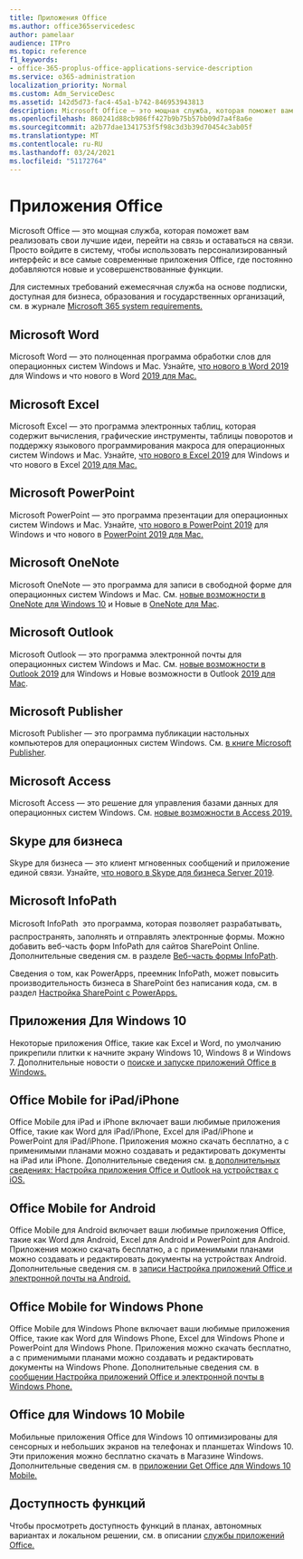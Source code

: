 ```yaml
---
title: Приложения Office
ms.author: office365servicedesc
author: pamelaar
audience: ITPro
ms.topic: reference
f1_keywords:
- office-365-proplus-office-applications-service-description
ms.service: o365-administration
localization_priority: Normal
ms.custom: Adm_ServiceDesc
ms.assetid: 142d5d73-fac4-45a1-b742-846953943813
description: Microsoft Office — это мощная служба, которая поможет вам реализовать свои лучшие идеи, перейти на связь и оставаться на связи. Просто войдите в систему, чтобы использовать персонализированный интерфейс и все самые современные приложения Office, где постоянно добавляются новые и усовершенствованные функции.
ms.openlocfilehash: 860241d88cb986ff427b9b75b57bb09d7a4f8a6e
ms.sourcegitcommit: a2b77dae1341753f5f98c3d3b39d70454c3ab05f
ms.translationtype: MT
ms.contentlocale: ru-RU
ms.lasthandoff: 03/24/2021
ms.locfileid: "51172764"
---
```

# <a name="office-applications"></a>Приложения Office

Microsoft Office — это мощная служба, которая поможет вам реализовать свои лучшие идеи, перейти на связь и оставаться на связи. Просто войдите в систему, чтобы использовать персонализированный интерфейс и все самые современные приложения Office, где постоянно добавляются новые и усовершенствованные функции.
  
Для системных требований ежемесячная служба на основе подписки, доступная для бизнеса, образования и государственных организаций, см. в журнале [Microsoft 365 system requirements.](https://products.office.com/office-system-requirements/#Office365forBEG)
  
## <a name="microsoft-word"></a>Microsoft Word

Microsoft Word — это полноценная программа обработки слов для операционных систем Windows и Mac. Узнайте, [что нового в Word 2019](https://support.office.com/article/what-s-new-in-word-2019-for-windows-d3d31e5e-2bb8-4433-80bb-08279beef4b3) для Windows и что нового в Word [2019 для Mac.](https://support.office.com/article/what-s-new-in-word-2019-for-mac-247e0cd4-a758-4b42-a157-42eb8853aef5)
  
## <a name="microsoft-excel"></a>Microsoft Excel

Microsoft Excel — это программа электронных таблиц, которая содержит вычисления, графические инструменты, таблицы поворотов и поддержку языкового программирования макроса для операционных систем Windows и Mac. Узнайте, [что нового в Excel 2019](https://support.office.com/article/what-s-new-in-excel-2019-for-windows-5a201203-1155-4055-82a5-82bf0994631f) для Windows и что нового в Excel [2019 для Mac.](https://support.office.com/article/what-s-new-in-excel-2019-for-mac-5ce129d3-9e5c-417f-9545-fb6f7b72674d)
  
## <a name="microsoft-powerpoint"></a>Microsoft PowerPoint

Microsoft PowerPoint — это программа презентации для операционных систем Windows и Mac. Узнайте, [что нового в PowerPoint 2019](https://support.office.com/article/what-s-new-in-powerpoint-2019-for-windows-8355a56a-f643-42d2-8454-784fa9b3d109) для Windows и что нового в [PowerPoint 2019 для Mac.](https://support.office.com/article/what-s-new-in-powerpoint-2019-for-mac-5038ba79-48c5-40f0-adff-11489e5d6fed)
  
## <a name="microsoft-onenote"></a>Microsoft OneNote

Microsoft OneNote — это программа для записи в свободной форме для операционных систем Windows и Mac. См. [новые возможности в OneNote для Windows 10](https://support.office.com/article/what-s-new-in-onenote-for-windows-10-1477d5de-f4fd-4943-b18a-ff17091161ea) и Новые в [OneNote для Mac](https://support.office.com/article/see-what-s-new-in-onenote-for-mac-c82d3f15-252f-452a-89ba-e09fbe418829).
  
## <a name="microsoft-outlook"></a>Microsoft Outlook

Microsoft Outlook — это программа электронной почты для операционных систем Windows и Mac. См. [новые возможности в Outlook 2019](https://support.office.com/article/what-s-new-in-outlook-2019-for-windows-0c64df36-0908-4ff6-a7fc-573a62800525) для Windows и Новые возможности в Outlook [2019 для Mac](https://support.office.com/article/what-s-new-in-outlook-2019-for-mac-05736033-f99e-4cb2-88aa-01e979b0736b).
  
## <a name="microsoft-publisher"></a>Microsoft Publisher

Microsoft Publisher — это программа публикации настольных компьютеров для операционных систем Windows. См. [в книге Microsoft Publisher](https://products.office.com/publisher).
  
## <a name="microsoft-access"></a>Microsoft Access

Microsoft Access — это решение для управления базами данных для операционных систем Windows. См. [новые возможности в Access 2019.](https://support.office.com/article/what-s-new-in-access-2019-f52c5317-3494-4105-9c56-5a2abb8e0f87)
  
## <a name="skype-for-business"></a>Skype для бизнеса

Skype для бизнеса — это клиент мгновенных сообщений и приложение единой связи. Узнайте, [что нового в Skype для бизнеса Server 2019](/skypeforbusiness/whats-new).
  
## <a name="microsoft-infopath"></a>Microsoft InfoPath

Microsoft InfoPath  это программа, которая позволяет разрабатывать, распространять, заполнять и отправлять электронные формы. Можно добавить веб-часть форм InfoPath для сайтов SharePoint Online. Дополнительные сведения см. в разделе [Веб-часть формы InfoPath](https://go.microsoft.com/fwlink/p/?LinkId=271687).

Сведения о том, как PowerApps, преемник InfoPath, может повысить производительность бизнеса в SharePoint без написания кода, см. в раздел [Настройка SharePoint с PowerApps.](https://powerapps.microsoft.com/infopath/)
  
## <a name="windows-10-apps"></a>Приложения Для Windows 10

Некоторые приложения Office, такие как Excel и Word, по умолчанию прикрепили плитки к начните экрану Windows 10, Windows 8 и Windows 7. Дополнительные новости о [поиске и запуске приложений Office в Windows.](https://support.microsoft.com/office/907ce545-6ae8-459b-8d9d-de6764a635d6)
  
## <a name="office-mobile-for-ipadiphone"></a>Office Mobile for iPad/iPhone

Office Mobile для iPad и iPhone включает ваши любимые приложения Office, такие как Word для iPad/iPhone, Excel для iPad/iPhone и PowerPoint для iPad/iPhone. Приложения можно скачать бесплатно, а с применимыми планами можно создавать и редактировать документы на iPad или iPhone. Дополнительные сведения см. [в дополнительных сведениях: Настройка приложения Office и Outlook на устройствах с iOS.](https://support.microsoft.com/office/0402b37e-49c4-4419-a030-f34c2013041f)

## <a name="office-mobile-for-android"></a>Office Mobile for Android

Office Mobile для Android включает ваши любимые приложения Office, такие как Word для Android, Excel для Android и PowerPoint для Android. Приложения можно скачать бесплатно, а с применимыми планами можно создавать и редактировать документы на устройствах Android. Дополнительные сведения см. в [записи Настройка приложений Office и электронной почты на Android.](https://support.office.com/article/6ef2ebf2-fc2d-474a-be4a-5a801365c87f)

## <a name="office-mobile-for-windows-phone"></a>Office Mobile for Windows Phone

Office Mobile для Windows Phone включает ваши любимые приложения Office, такие как Word для Windows Phone, Excel для Windows Phone и PowerPoint для Windows Phone. Приложения можно скачать бесплатно, а с применимыми планами можно создавать и редактировать документы на Windows Phone. Дополнительные сведения см. в [сообщении Настройка приложений Office и электронной почты в Windows Phone.](https://support.office.com/article/9bccc8b8-a321-4d0d-a45e-6e06a3438e43)

## <a name="office-for-windows-10-mobile"></a>Office для Windows 10 Mobile

Мобильные приложения Office для Windows 10 оптимизированы для сенсорных и небольших экранов на телефонах и планшетах Windows 10. Эти приложения можно бесплатно скачать в Магазине Windows. Дополнительные сведения см. в [приложении Get Office для Windows 10 Mobile.](https://products.office.com/mobile/office-mobile-apps-for-windows)
  
## <a name="feature-availability"></a>Доступность функций

Чтобы просмотреть доступность функций в планах, автономных вариантах и локальном решении, см. в описании [службы приложений Office.](office-applications-service-description.md)
